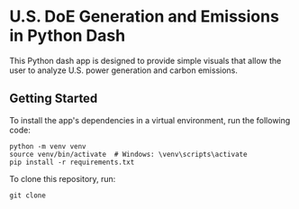 # U.S. DoE Generation and Emissions in Python Dash

This Python dash app is designed to provide simple visuals that allow the user to analyze U.S. power generation and carbon emissions.

## Getting Started
To install the app's dependencies in a virtual environment, run the following code:
```
python -m venv venv
source venv/bin/activate  # Windows: \venv\scripts\activate
pip install -r requirements.txt
```
To clone this repository, run:
```
git clone 
```
